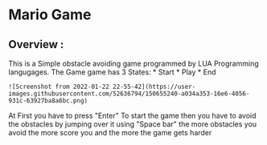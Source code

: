 # Mario Game



## Overview :
  This is a Simple obstacle avoiding game programmed by LUA Programming langugages.
  The Game game has 3 States:
    * Start 
    * Play
    * End
    
    
    ![Screenshot from 2022-01-22 22-55-42](https://user-images.githubusercontent.com/52636794/150655240-a034a353-16e6-4056-931c-63927ba8a6bc.png)
    
    

    
  At First you have to press "Enter" To start the game
  then you have to avoid the obstacles by jumping over it using "Space bar"
  the more obstacles you avoid the more score you and the more the game gets harder
  
  
  

